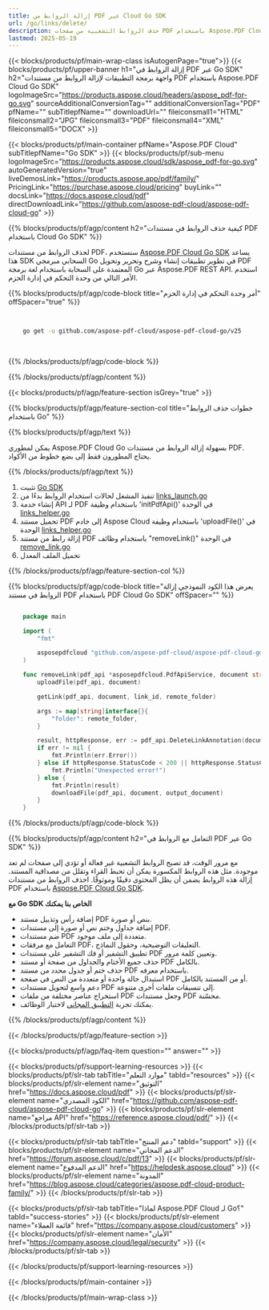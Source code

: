 ```yaml
---
title: إزالة الروابط من PDF عبر Cloud Go SDK
url: /go/links/delete/
description: حذف الروابط التشعبية من صفحات PDF باستخدام Aspose.PDF Cloud SDK بلغة Go.
lastmod: 2025-05-19
---
```


{{< blocks/products/pf/main-wrap-class isAutogenPage="true">}}
{{< blocks/products/pf/upper-banner h1="إزالة الروابط في PDF عبر Go SDK" h2="واجهة برمجة التطبيقات لإزالة الروابط من مستندات PDF باستخدام Aspose.PDF Cloud Go SDK" logoImageSrc="https://products.aspose.cloud/headers/aspose_pdf-for-go.svg" sourceAdditionalConversionTag="" additionalConversionTag="PDF" pfName="" subTitlepfName="" downloadUrl="" fileiconsmall1="HTML" fileiconsmall2="JPG" fileiconsmall3="PDF" fileiconsmall4="XML" fileiconsmall5="DOCX" >}}

{{< blocks/products/pf/main-container pfName="Aspose.PDF Cloud" subTitlepfName="Go SDK" >}}
{{< blocks/products/pf/sub-menu logoImageSrc="https://products.aspose.cloud/sdk/aspose_pdf-for-go.svg"
autoGeneratedVersion="true"
liveDemosLink="https://products.aspose.app/pdf/family/" PricingLink="https://purchase.aspose.cloud/pricing" buyLink="" docsLink="https://docs.aspose.cloud/pdf"  directDownloadLink="https://github.com/aspose-pdf-cloud/aspose-pdf-cloud-go" >}}

{{% blocks/products/pf/agp/content h2="كيفية حذف الروابط في مستندات PDF باستخدام Cloud Go SDK" %}}

لحذف الروابط من مستندات PDF، سنستخدم
[Aspose.PDF Cloud Go SDK](https://products.aspose.cloud/pdf/go/)
يساعد هذا SDK السحابي مبرمجي Go في تطوير تطبيقات إنشاء وشرح وتحرير وتحويل PDF المعتمدة على السحابة باستخدام لغة برمجة Go عبر Aspose.PDF REST API. استخدم الأمر التالي من وحدة التحكم في إدارة الحزم.

{{% blocks/products/pf/agp/code-block title="أمر وحدة التحكم في إدارة الحزم" offSpacer="true" %}}

```bash

     
    go get -u github.com/aspose-pdf-cloud/aspose-pdf-cloud-go/v25
     
     
```

{{% /blocks/products/pf/agp/code-block %}}

{{% /blocks/products/pf/agp/content %}}

{{< blocks/products/pf/agp/feature-section isGrey="true" >}}

{{% blocks/products/pf/agp/feature-section-col title="خطوات حذف الروابط باستخدام Go" %}}

{{% blocks/products/pf/agp/text %}}

يمكن لمطوري Aspose.PDF Cloud Go بسهولة إزالة الروابط من مستندات PDF. يحتاج المطورون فقط إلى بضع خطوط من الأكواد.

{{% /blocks/products/pf/agp/text %}}

1. تثبيت [Go SDK](https://github.com/aspose-pdf-cloud/aspose-pdf-cloud-go)
1. تنفيذ المشغل لحالات استخدام الروابط بدءًا من [links_launch.go](https://github.com/aspose-pdf-cloud/aspose-pdf-cloud-go/blob/master/uses_cases/links/links_launch.go)
1. إنشاء خدمة API لـ PDF باستخدام وظيفة 'initPdfApi()' في الوحدة [links_helper.go](https://github.com/aspose-pdf-cloud/aspose-pdf-cloud-go/blob/master/uses_cases/links/links_helper.go)
1. تحميل مستند PDF إلى خادم Aspose Cloud باستخدام وظيفة 'uploadFile()' في الوحدة [links_helper.go](https://github.com/aspose-pdf-cloud/aspose-pdf-cloud-go/blob/master/uses_cases/links/links_helper.go)
1. إزالة رابط من مستند PDF باستخدام وظائف "removeLink()" في الوحدة [remove_link.go](https://github.com/aspose-pdf-cloud/aspose-pdf-cloud-go/blob/master/uses_cases/links/remove_link.go)
1. تحميل الملف المعدل

{{% /blocks/products/pf/agp/feature-section-col %}}

{{% blocks/products/pf/agp/code-block title="يعرض هذا الكود النموذجي إزالة الروابط في مستند PDF باستخدام PDF Cloud Go SDK" offSpacer="" %}}

```go

    package main

    import (
        "fmt"

        asposepdfcloud "github.com/aspose-pdf-cloud/aspose-pdf-cloud-go/v25"
    )

    func removeLink(pdf_api *asposepdfcloud.PdfApiService, document string, output_document string, link_id string, remote_folder string) {
        uploadFile(pdf_api, document)

        getLink(pdf_api, document, link_id, remote_folder)

        args := map[string]interface{}{
            "folder": remote_folder,
        }

        result, httpResponse, err := pdf_api.DeleteLinkAnnotation(document, link_id, args)
        if err != nil {
            fmt.Println(err.Error())
        } else if httpResponse.StatusCode < 200 || httpResponse.StatusCode > 299 {
            fmt.Println("Unexpected error!")
        } else {
            fmt.Println(result)
            downloadFile(pdf_api, document, output_document)
        }
    }
```

{{% /blocks/products/pf/agp/code-block %}}

{{% blocks/products/pf/agp/content h2="التعامل مع الروابط في PDF عبر Go SDK" %}}

مع مرور الوقت، قد تصبح الروابط التشعبية غير فعالة أو تؤدي إلى صفحات لم تعد موجودة. مثل هذه الروابط المكسورة يمكن أن تحبط القراء وتقلل من مصداقية المستند. إزالة هذه الروابط يضمن أن يظل المحتوى دقيقًا وموثوقًا.
احذف الروابط من مستندات PDF باستخدام [Aspose.PDF Cloud Go SDK](https://products.aspose.cloud/pdf/go/).

**مع Go SDK الخاص بنا يمكنك**

+ إضافة رأس وتذييل مستند PDF بنص أو صورة.
+ إضافة جداول وختم نص أو صورة إلى مستندات PDF.
+ ضم مستندات PDF متعددة إلى ملف موجود.
+ التعامل مع مرفقات PDF، التعليقات التوضيحية، وحقول النماذج.
+ تطبيق التشفير أو فك التشفير على مستندات PDF وتعيين كلمة مرور.
+ حذف جميع الأختام والجداول من صفحة أو مستند PDF بالكامل.
+ حذف ختم أو جدول محدد من مستند PDF باستخدام معرفه.
+ استبدال حالة واحدة أو متعددة من النص في صفحة PDF أو من المستند بالكامل.
+ دعم واسع لتحويل مستندات PDF إلى تنسيقات ملفات أخرى متنوعة.
+ استخراج عناصر مختلفة من ملفات PDF وجعل مستندات PDF محسّنة.
+ يمكنك تجربة [التطبيق المجاني](https://products.aspose.app/pdf/) لاختبار الوظائف.

{{% /blocks/products/pf/agp/content %}}

{{< /blocks/products/pf/agp/feature-section >}}

{{< blocks/products/pf/agp/faq-item question="" answer="" >}}

{{< blocks/products/pf/support-learning-resources >}}
{{< blocks/products/pf/slr-tab tabTitle="موارد التعلم" tabId="resources" >}}
{{< blocks/products/pf/slr-element name="التوثيق" href="https://docs.aspose.cloud/pdf" >}}
{{< blocks/products/pf/slr-element name="الكود المصدري" href="https://github.com/aspose-pdf-cloud/aspose-pdf-cloud-go" >}}
{{< blocks/products/pf/slr-element name="مراجع API" href="https://reference.aspose.cloud/pdf/" >}}
{{< /blocks/products/pf/slr-tab >}}

{{< blocks/products/pf/slr-tab tabTitle="دعم المنتج" tabId="support" >}}
{{< blocks/products/pf/slr-element name="الدعم المجاني" href="https://forum.aspose.cloud/c/pdf/13" >}}
{{< blocks/products/pf/slr-element name="الدعم المدفوع" href="https://helpdesk.aspose.cloud" >}}
{{< blocks/products/pf/slr-element name="المدونة" href="https://blog.aspose.cloud/categories/aspose.pdf-cloud-product-family/" >}}
{{< /blocks/products/pf/slr-tab >}}

{{< blocks/products/pf/slr-tab tabTitle="لماذا Aspose.PDF Cloud لـ Go؟" tabId="success-stories" >}}
{{< blocks/products/pf/slr-element name="قائمة العملاء" href="https://company.aspose.cloud/customers" >}}
{{< blocks/products/pf/slr-element name="الأمان" href="https://company.aspose.cloud/legal/security" >}}
{{< /blocks/products/pf/slr-tab >}}

{{< /blocks/products/pf/support-learning-resources >}}

{{< /blocks/products/pf/main-container >}}

{{< /blocks/products/pf/main-wrap-class >}}
